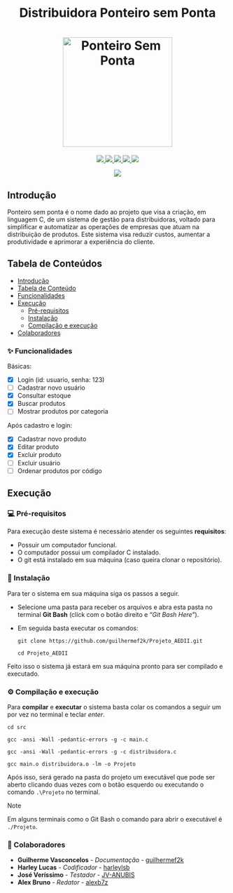 <h1  align="center">
  Distribuidora Ponteiro sem Ponta
</h1>

<h1 align="center">
  <img  src="https://live.staticflickr.com/65535/53994772090_761d90f09c_z.jpg"  alt="Ponteiro Sem Ponta"  height="250"  width="250">
  <br>
</h1>

<p  align="center">
  <a  href="(https://github.com/guilhermef2k/Projeto_AEDII/tags/)">
  <img  src="https://img.shields.io/github/tag/guilhermef2k/Projeto_AEDII">
  </a>
  <a  href="https://GitHub.com/guilhermef2k/Projeto_AEDII/commit/">
  <img  src="https://badgen.net/github/commits/guilhermef2k/Projeto_AEDII">
  </a>
  <a  href="https://GitHub.com/guilhermef2k/Projeto_AEDII/pull/">
  <img  src="https://img.shields.io/github/issues-pr/guilhermef2k/Projeto_AEDII">
  </a>
  <a  href="https://GitHub.com/guilhermef2k/Projeto_AEDII/graphs/contributors/">
  <img  src="https://badgen.net/github/contributors/guilhermef2k/Projeto_AEDII">
  </a>
  <a  href="https://GitHub.com/guilhermef2k/Projeto_AEDII/stargazers/">
  <img  src="https://img.shields.io/github/stars/guilhermef2k/Projeto_AEDII.svg?style=social&label=Stars&maxAge=2592000)">
  </a>
</p>

<p  align="center">
  <a>
  <img  src="http://img.shields.io/static/v1?label=status&message=EM%20DESENVOLVIMENTO&color=GREEN&style=badge)">
  </a>
</p>

## Introdução

Ponteiro sem ponta é o nome dado ao projeto que visa a criação, em linguagem C, de um sistema de gestão para distribuidoras, voltado para simplificar e automatizar as operações de empresas que atuam na distribuição de produtos. Este sistema visa reduzir custos, aumentar a produtividade e aprimorar a experiência do cliente. 

## Tabela de Conteúdos 
<!--ts-->
*	[Introdução](#introdução) 
*	[Tabela de Conteúdo](#tabela-de-conteúdos) 
*	[Funcionalidades](#-funcionalidades) 
*	[Execução](#execução) 
	*	[Pré-requisitos](#-pré-requisitos) 
	*	[Instalação](#-instalação) 
	*	[Compilação e execução](#%EF%B8%8F-compilação-e-execução) 
*	[Colaboradores](#-colaboradores) 
<!--te-->

### ✨ Funcionalidades

Básicas:

- [x] Login (id: usuario, senha: 123) 
- [ ] Cadastrar novo usuário 
- [x] Consultar estoque
- [x] Buscar produtos
- [ ] Mostrar produtos por categoria

Após cadastro e login:

- [x] Cadastrar novo produto
- [x] Editar produto
- [x] Excluir produto
- [ ] Excluir usuário
- [ ] Ordenar produtos por código

## Execução

### 💻 Pré-requisitos

Para execução deste sistema é necessário atender os seguintes **requisitos**:

* Possuir um computador funcional.
* O computador possui um compilador C instalado.
* O git está instalado em sua máquina (caso queira clonar o repositório).
  
### 🔧 Instalação

Para ter o sistema em sua máquina siga os passos a seguir. 
* Selecione uma pasta para receber os arquivos e abra esta pasta no terminal **Git Bash** (click com o botão direito e “*Git Bash Here*”).
* Em seguida basta executar os comandos:

	`git clone https://github.com/guilhermef2k/Projeto_AEDII.git`

	`cd Projeto_AEDII`

Feito isso o sistema já estará em sua máquina pronto para ser compilado e executado.

### ⚙️ Compilação e execução

Para **compilar** e **executar** o sistema basta colar os comandos a seguir um por vez no terminal e teclar *enter*.

`cd src`

`gcc -ansi -Wall -pedantic-errors -g -c main.c`

`gcc -ansi -Wall -pedantic-errors -g -c distribuidora.c`

`gcc main.o distribuidora.o -lm -o Projeto`

Após isso, será gerado na pasta do projeto um executável que pode ser aberto clicando duas vezes com o botão esquerdo ou executando o comando `.\Projeto` no terminal.

> [!NOTE]
> Em alguns terminais como o Git Bash o comando para abrir o executável é `./Projeto`. 

### 🤝 Colaboradores
* **Guilherme Vasconcelos** - *Documentação* - [guilhermef2k](https://github.com/guilhermef2k)
* **Harley Lucas** - *Codificador* - [harleylsb](https://github.com/harleylsb)
* **José Veríssimo** - *Testador* - [JV-ANUBIS](https://github.com/JV-ANUBIS)
* **Alex Bruno** - *Redator* - [alexb7z](https://github.com/alexb7z)